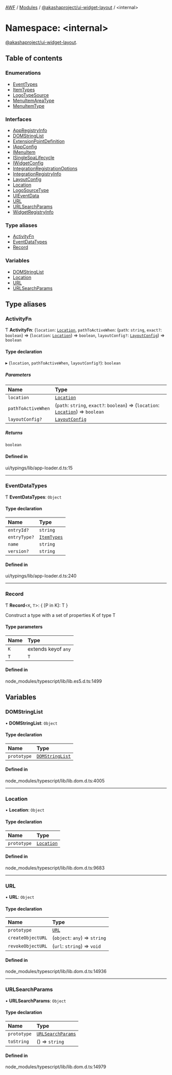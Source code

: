 [AWF](../README.md) / [Modules](../modules.md) / [@akashaproject/ui-widget-layout](akashaproject_ui_widget_layout.md) / <internal\>

# Namespace: <internal\>

[@akashaproject/ui-widget-layout](akashaproject_ui_widget_layout.md).<internal>

## Table of contents

### Enumerations

- [EventTypes](../enums/akashaproject_ui_widget_layout._internal_.EventTypes.md)
- [ItemTypes](../enums/akashaproject_ui_widget_layout._internal_.ItemTypes.md)
- [LogoTypeSource](../enums/akashaproject_ui_widget_layout._internal_.LogoTypeSource.md)
- [MenuItemAreaType](../enums/akashaproject_ui_widget_layout._internal_.MenuItemAreaType.md)
- [MenuItemType](../enums/akashaproject_ui_widget_layout._internal_.MenuItemType.md)

### Interfaces

- [AppRegistryInfo](../interfaces/akashaproject_ui_widget_layout._internal_.AppRegistryInfo.md)
- [DOMStringList](../interfaces/akashaproject_ui_widget_layout._internal_.DOMStringList.md)
- [ExtensionPointDefinition](../interfaces/akashaproject_ui_widget_layout._internal_.ExtensionPointDefinition.md)
- [IAppConfig](../interfaces/akashaproject_ui_widget_layout._internal_.IAppConfig.md)
- [IMenuItem](../interfaces/akashaproject_ui_widget_layout._internal_.IMenuItem.md)
- [ISingleSpaLifecycle](../interfaces/akashaproject_ui_widget_layout._internal_.ISingleSpaLifecycle.md)
- [IWidgetConfig](../interfaces/akashaproject_ui_widget_layout._internal_.IWidgetConfig.md)
- [IntegrationRegistrationOptions](../interfaces/akashaproject_ui_widget_layout._internal_.IntegrationRegistrationOptions.md)
- [IntegrationRegistryInfo](../interfaces/akashaproject_ui_widget_layout._internal_.IntegrationRegistryInfo.md)
- [LayoutConfig](../interfaces/akashaproject_ui_widget_layout._internal_.LayoutConfig.md)
- [Location](../interfaces/akashaproject_ui_widget_layout._internal_.Location.md)
- [LogoSourceType](../interfaces/akashaproject_ui_widget_layout._internal_.LogoSourceType.md)
- [UIEventData](../interfaces/akashaproject_ui_widget_layout._internal_.UIEventData.md)
- [URL](../interfaces/akashaproject_ui_widget_layout._internal_.URL.md)
- [URLSearchParams](../interfaces/akashaproject_ui_widget_layout._internal_.URLSearchParams.md)
- [WidgetRegistryInfo](../interfaces/akashaproject_ui_widget_layout._internal_.WidgetRegistryInfo.md)

### Type aliases

- [ActivityFn](akashaproject_ui_widget_layout._internal_.md#activityfn)
- [EventDataTypes](akashaproject_ui_widget_layout._internal_.md#eventdatatypes)
- [Record](akashaproject_ui_widget_layout._internal_.md#record)

### Variables

- [DOMStringList](akashaproject_ui_widget_layout._internal_.md#domstringlist)
- [Location](akashaproject_ui_widget_layout._internal_.md#location)
- [URL](akashaproject_ui_widget_layout._internal_.md#url)
- [URLSearchParams](akashaproject_ui_widget_layout._internal_.md#urlsearchparams)

## Type aliases

### ActivityFn

Ƭ **ActivityFn**: (`location`: [`Location`](akashaproject_ui_widget_layout._internal_.md#location), `pathToActiveWhen`: (`path`: `string`, `exact?`: `boolean`) => (`location`: [`Location`](akashaproject_ui_widget_layout._internal_.md#location)) => `boolean`, `layoutConfig?`: [`LayoutConfig`](../interfaces/akashaproject_ui_widget_layout._internal_.LayoutConfig.md)) => `boolean`

#### Type declaration

▸ (`location`, `pathToActiveWhen`, `layoutConfig?`): `boolean`

##### Parameters

| Name | Type |
| :------ | :------ |
| `location` | [`Location`](akashaproject_ui_widget_layout._internal_.md#location) |
| `pathToActiveWhen` | (`path`: `string`, `exact?`: `boolean`) => (`location`: [`Location`](akashaproject_ui_widget_layout._internal_.md#location)) => `boolean` |
| `layoutConfig?` | [`LayoutConfig`](../interfaces/akashaproject_ui_widget_layout._internal_.LayoutConfig.md) |

##### Returns

`boolean`

#### Defined in

ui/typings/lib/app-loader.d.ts:15

___

### EventDataTypes

Ƭ **EventDataTypes**: `Object`

#### Type declaration

| Name | Type |
| :------ | :------ |
| `entryId?` | `string` |
| `entryType?` | [`ItemTypes`](../enums/akashaproject_ui_widget_layout._internal_.ItemTypes.md) |
| `name` | `string` |
| `version?` | `string` |

#### Defined in

ui/typings/lib/app-loader.d.ts:240

___

### Record

Ƭ **Record**<`K`, `T`\>: { [P in K]: T }

Construct a type with a set of properties K of type T

#### Type parameters

| Name | Type |
| :------ | :------ |
| `K` | extends keyof `any` |
| `T` | `T` |

#### Defined in

node_modules/typescript/lib/lib.es5.d.ts:1499

## Variables

### DOMStringList

• **DOMStringList**: `Object`

#### Type declaration

| Name | Type |
| :------ | :------ |
| `prototype` | [`DOMStringList`](akashaproject_ui_widget_layout._internal_.md#domstringlist) |

#### Defined in

node_modules/typescript/lib/lib.dom.d.ts:4005

___

### Location

• **Location**: `Object`

#### Type declaration

| Name | Type |
| :------ | :------ |
| `prototype` | [`Location`](akashaproject_ui_widget_layout._internal_.md#location) |

#### Defined in

node_modules/typescript/lib/lib.dom.d.ts:9683

___

### URL

• **URL**: `Object`

#### Type declaration

| Name | Type |
| :------ | :------ |
| `prototype` | [`URL`](akashaproject_ui_widget_layout._internal_.md#url) |
| `createObjectURL` | (`object`: `any`) => `string` |
| `revokeObjectURL` | (`url`: `string`) => `void` |

#### Defined in

node_modules/typescript/lib/lib.dom.d.ts:14936

___

### URLSearchParams

• **URLSearchParams**: `Object`

#### Type declaration

| Name | Type |
| :------ | :------ |
| `prototype` | [`URLSearchParams`](akashaproject_ui_widget_layout._internal_.md#urlsearchparams) |
| `toString` | () => `string` |

#### Defined in

node_modules/typescript/lib/lib.dom.d.ts:14979
